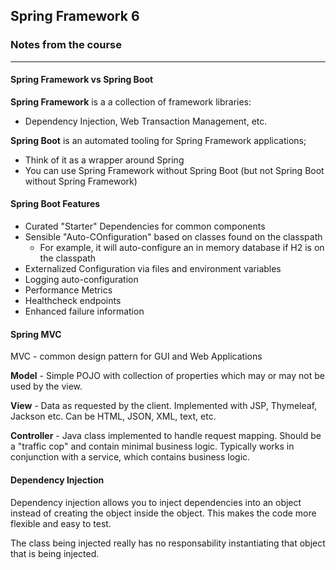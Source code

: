 ## Spring Framework 6

### Notes from the course
---
#### Spring Framework vs Spring Boot

**Spring Framework** is a a collection of framework libraries:
- Dependency Injection, Web Transaction Management, etc.

**Spring Boot** is an automated tooling for Spring Framework applications;
- Think of it as a wrapper around Spring
- You can use Spring Framework without Spring Boot (but not Spring Boot without Spring Framework)

#### Spring Boot Features

- Curated "Starter" Dependencies for common components
- Sensible "Auto-COnfiguration" based on classes found on the classpath
  - For example, it will auto-configure an in memory database if H2 is on the classpath
- Externalized Configuration via files and environment variables
- Logging auto-configuration
- Performance Metrics
- Healthcheck endpoints
- Enhanced failure information

#### Spring MVC

MVC - common design pattern for GUI and Web Applications

**Model** - Simple POJO with collection of properties which may or may not be used by the view.

**View** - Data as requested by the client. Implemented with JSP, Thymeleaf, Jackson etc. Can be
HTML, JSON, XML, text, etc.

**Controller** - Java class implemented to handle request mapping. Should be a "traffic cop" and 
contain minimal business logic. Typically works in conjunction with a service, which contains business
logic.

#### Dependency Injection

Dependency injection allows you to inject dependencies into an object instead of creating the object inside the object. 
This makes the code more flexible and easy to test.

The class being injected really has no responsability instantiating that object that is being injected.



